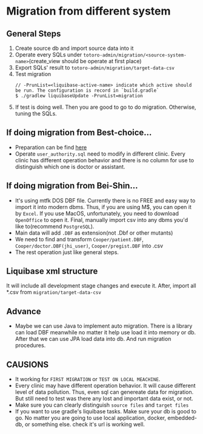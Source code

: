 Migration from different system
===

General Steps
---
1. Create source db and import source data into it
1. Operate every SQLs under `totoro-admin/migration/<source-system-name>`(create_view should be operate at first place)
1. Export SQLs' result to `totoro-admin/migration/target-data-csv`
1. Test migration
    ```
    // -PrunList=<liquibase-active-name> indicate which active should be run. The configuration is record in `build.gradle`
    $ ./gradlew liquibaseUpdate -PrunList=migration
    ```
1. If test is doing well. Then you are good to go to do migration. Otherwise, tuning the SQLs.

If doing migration from Best-choice...
---
- Preparation can be find [here][cp-wiki]
- Operate `user_authority.sql` need to modify in different clinic. Every clinic has different operation behavior and there is no column for use to distinguish which one is doctor 
or assistant.

If doing migration from Bei-Shin...
---
- It's using mtfk DOS DBF file. Currently there is no FREE and easy way to import it into modern dbms. Thus, if you are using M$, you can open it by `Excel`. If you use MacOS,
 unfortunately, you need to download `OpenOffice` to open it. Final, manually import csv into any dbms you'd like to(recommend `PostgreSQL`).
- Main data will add `.DBF` as extension(not .Dbf or other mutants)
- We need to find and transform `Cooper/patient.DBF`, `Cooper/doctor.DBF(jhi_user)`, `Cooper/pregist.DBF` into .csv
- The rest operation just like general steps.

Liquibase xml structure
---
It will include all development stage changes and execute it. After, import all *.csv from `migration/target-data-csv` 

Advance
---
- Maybe we can use Java to implement auto migration. There is a library can load DBF meanwhile no matter it help use load it into memory or db. After that we can use JPA load data 
into db. And run migration procedures.

CAUSIONS
---
- It working for `FIRST MIGRATION` or `TEST ON LOCAL MEACHINE`.
- Every clinic may have different operation behavior. It will cause different level of data pollution. Thus, even sql can genereate data for migration. But still need to test was 
there any lost and important data exist, or not.
- Make sure you can clearly distinguish `source files` and `target files`
- If you want to use gradle's liquibase tasks. Make sure your db is good to go. No matter you are going to use local application, docker, embedded-db, or something else. check 
it's url is working well. 

[cp-wiki]: https://gitlab.com/dentall/totoro-admin/wikis/Development/Dump-data-form-mssql-with-docker(CP)
